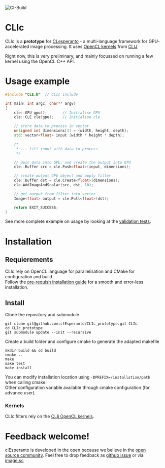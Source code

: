 ![CI-Build](https://github.com/clEsperanto/CLIc_prototype/workflows/CI-Build/badge.svg)
# CLIc

CLIc is a **prototype** for [CLesperanto](https://github.com/clEsperanto) - a multi-language framework for GPU-accelerated image processing. It uses [OpenCL kernels](https://github.com/clEsperanto/clij-opencl-kernels/tree/development/src/main/java/net/haesleinhuepf/clij/kernels) from [CLIJ](https://clij.github.io/)

Right now, this is very preliminary, and mainly focussed on running a few kernel using the OpenCL C++ API.

# Usage example

```c++
#include "CLE.h"  // CLIc include

int main( int argc, char** argv)
{
    cle::GPU gpu();       // Initialise GPU 
    cle::CLE cle(gpu);    // Initialise cle

    // store data to process in vector
    unsigned int dimensions[3] = {width, height, depth};
    std::vector<float> input [width * height * depth]; 

    /*
     * ... fill input with data to process  
     */

    // push data into GPU, and create the output into GPU
    cle::Buffer src = cle.Push<float>(input, dimensions);

    // create output GPU object and apply filter
    cle::Buffer dst = cle.Create<float>(dimensions);
    cle.AddImageAndScalar(src, dst, 10);  

    // get output from filter into vector
    Image<float> output = cle.Pull<float>(dst); 

    return EXIT_SUCCESS;
}
```
See more complete example on usage by looking at the [validation tests](https://github.com/clEsperanto/CLIc_prototype/tree/master/test).

# Installation

## Requierements

CLIc rely on OpenCL language for parallelisation and CMake for configuration and build.  
Follow the [pre-requish installation guide](./prerequish.md) for a smooth and error-less installation. 

## Install

Clone the repository and submodule
```
git clone git@github.com:clEsperanto/CLIc_prototype.git CLIc
cd CLIc_prototype
git submodule update --init --recursive
```

Create a build folder and configure cmake to generate the adapted makefile
```
mkdir build && cd build
cmake ..
make
make test
make install
```

You can modify installation location using `-DPREFIX=/installation/path` when calling cmake.  
Other configuration variable available through cmake configuration (for advance user). 

### Kernels
CLIc filters rely on the [CLIj OpenCL kernels](https://github.com/clEsperanto/clij-opencl-kernels).

# Feedback welcome!
clEsperanto is developed in the open because we believe in the [open source community](https://clij.github.io/clij2-docs/community_guidelines). Feel free to drop feedback as [github issue](https://github.com/clEsperanto/CLIc_prototype/issues) or via [image.sc](https://image.sc)
